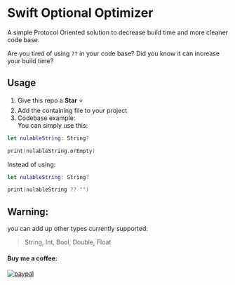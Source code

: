 # Swift Optional Optimizer
A simple Protocol Oriented solution to decrease build time and more cleaner code base.

Are you tired of using `??` in your code base? 
Did you know it can increase your build time?

## Usage
1. Give this repo a **Star** ⭐️
2. Add the containing file to your project
3. Codebase example: <br />
You can simply use this:

``` swift
let nulableString: String?

print(nulableString.orEmpty)
```

Instead of using:
``` swift
let nulableString: String?

print(nulableString ?? "")
```

## Warning: 
you can add up other types currently supported: 
> String, Int, Bool, Double, Float


#### Buy me a coffee:
[![paypal](https://www.paypalobjects.com/en_US/i/btn/btn_donateCC_LG.gif)](https://www.paypal.com/donate/?hosted_button_id=FRY432D75E4Q2)

